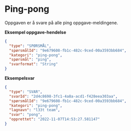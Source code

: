 # Ping-pong

Oppgaven er å svare på alle ping oppgave-meldingene.

**Eksempel oppgave-hendelse**

```json
{
  "type": "SPØRSMÅL",
  "spørsmålId": "9e679608-fb1c-482c-9ced-00a3593bb684",
  "kategori": "ping-pong",
  "spørsmål": "ping",
  "svarformat": "String"
}
```

**Eksempelsvar**

```json
{
  "type": "SVAR",
  "svarId": "2d4c8698-3fc1-4a8a-acd1-f428eea303aa",
  "spørsmålId": "9e679608-fb1c-482c-9ced-00a3593bb684",
  "kategori": "ping-pong",
  "lagnavn": "l33t team",
  "svar": "pong",
  "opprettet": "2022-11-07T14:53:27.581147"
}
```
